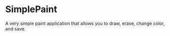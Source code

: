 # SimplePaint
A very simple paint application that allows you to draw, erase, change color, and save.
